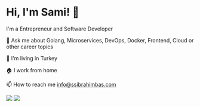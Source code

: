 
# Hi, I'm Sami! 👋

I'm a Entrepreneur and Software Developer

💬 Ask me about Golang, Microservices, DevOps, Docker, Frontend, Cloud or other career topics

📌 I'm living in Turkey

🏠 I work from home

📫 How to reach me info@ssibrahimbas.com

<picture>
  <source
    srcset="https://github-readme-stats.vercel.app/api?username=ssibrahimbas&show_icons=true&theme=dark&hide_border=true&border_radius=10"
    media="(prefers-color-scheme: dark)"
  />
  <source
    srcset="https://github-readme-stats.vercel.app/api?username=ssibrahimbas&show_icons=true&hide_border=true&border_radius=10"
    media="(prefers-color-scheme: light), (prefers-color-scheme: no-preference)"
  />
  <img src="https://github-readme-stats.vercel.app/api?username=ssibrahimbas&show_icons=true&hide_border=true&border_radius=10" />
</picture>

<picture>
  <source
    srcset="https://github-readme-streak-stats.herokuapp.com?user=ssibrahimbas&theme=dark&hide_border=true&border_radius=10"
    media="(prefers-color-scheme: dark)"
  />
  <source
    srcset="https://github-readme-streak-stats.herokuapp.com?user=ssibrahimbas&hide_border=true&border_radius=10"
    media="(prefers-color-scheme: light), (prefers-color-scheme: no-preference)"
  />
  <img src="https://github-readme-streak-stats.herokuapp.com?user=ssibrahimbas&hide_border=true&border_radius=10" />
</picture>
